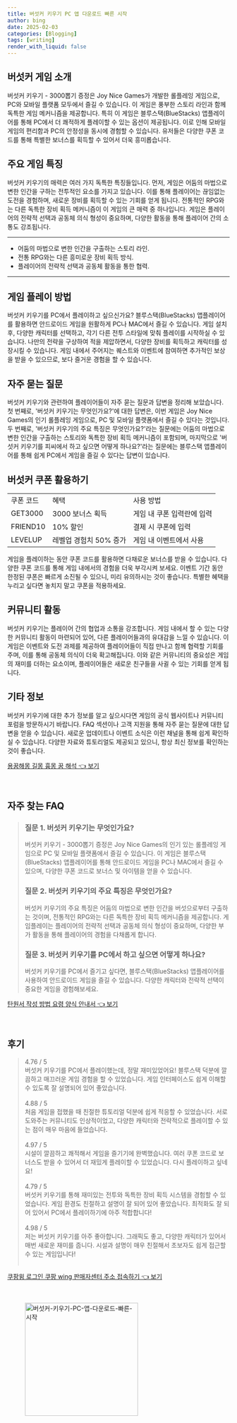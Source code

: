 ```yaml
---
title: 버섯커 키우기 PC 앱 다운로드 빠른 시작
author: bing
date: 2025-02-03
categories: [Blogging]
tags: [writing]
render_with_liquid: false
---
```



<h2 id='버섯커_게임_소개'>버섯커 게임 소개</h2>

<p>버섯커 키우기 - 3000뽑기 증정은 Joy Nice Games가 개발한 롤플레잉 게임으로, PC와 모바일 플랫폼 모두에서 즐길 수 있습니다. 이 게임은 풍부한 스토리 라인과 함께 독특한 게임 메커니즘을 제공합니다. 특히 이 게임은 블루스택(BlueStacks) 앱플레이어를 통해 PC에서 더 쾌적하게 플레이할 수 있는 옵션이 제공됩니다. 이로 인해 모바일 게임의 편리함과 PC의 안정성을 동시에 경험할 수 있습니다. 유저들은 다양한 쿠폰 코드를 통해 특별한 보너스를 획득할 수 있어서 더욱 흥미롭습니다.</p>

<h2 id='주요_게임_특징'>주요 게임 특징</h2>

<p>버섯커 키우기의 매력은 여러 가지 독특한 특징들입니다. 먼저, 게임은 어둠의 마법으로 변한 인간을 구하는 전투적인 요소를 가지고 있습니다. 이를 통해 플레이어는 끊임없는 도전을 경험하며, 새로운 장비를 획득할 수 있는 기회를 얻게 됩니다. 전통적인 RPG와는 다른 독특한 장비 획득 메커니즘이 이 게임의 큰 매력 중 하나입니다. 게임은 플레이어의 전략적 선택과 공동체 의식 형성이 중요하며, 다양한 활동을 통해 플레이어 간의 소통도 강조됩니다.</p>

<hr />

<ul>
    <li>어둠의 마법으로 변한 인간을 구출하는 스토리 라인.</li>
    <li>전통 RPG와는 다른 흥미로운 장비 획득 방식.</li>
    <li>플레이어의 전략적 선택과 공동체 활동을 통한 협력.</li>
</ul>

<hr />

<h2 id='게임_플레이_방법'>게임 플레이 방법</h2>

<p>버섯커 키우기를 PC에서 플레이하고 싶으신가요? 블루스택(BlueStacks) 앱플레이어를 활용하면 안드로이드 게임을 원활하게 PC나 MAC에서 즐길 수 있습니다. 게임 설치 후, 다양한 캐릭터를 선택하고, 각기 다른 전투 스타일에 맞춰 플레이를 시작하실 수 있습니다. 나만의 전략을 구상하여 적을 제압하면서, 다양한 장비를 획득하고 캐릭터를 성장시킬 수 있습니다. 게임 내에서 주어지는 퀘스트와 이벤트에 참여하면 추가적인 보상을 받을 수 있으므로, 보다 즐거운 경험을 할 수 있습니다.</p>

<h2 id='자주_묻는_질문'>자주 묻는 질문</h2>

<p>버섯커 키우기와 관련하여 플레이어들이 자주 묻는 질문과 답변을 정리해 보았습니다. 첫 번째로, '버섯커 키우기는 무엇인가요?'에 대한 답변은, 이번 게임은 Joy Nice Games의 인기 롤플레잉 게임으로, PC 및 모바일 플랫폼에서 즐길 수 있다는 것입니다. 두 번째로, '버섯커 키우기의 주요 특징은 무엇인가요?'라는 질문에는 어둠의 마법으로 변한 인간을 구출하는 스토리와 독특한 장비 획득 메커니즘이 포함되며, 마지막으로 '버섯커 키우기를 피씨에서 하고 싶으면 어떻게 하나요?'라는 질문에는 블루스택 앱플레이어를 통해 쉽게 PC에서 게임을 즐길 수 있다는 답변이 있습니다.</p>

<h2 id='버섯커_쿠폰_활용하기'>버섯커 쿠폰 활용하기</h2>

<table>
    <tr>
        <td>쿠폰 코드</td>
        <td>혜택</td>
        <td>사용 방법</td>
    </tr>
    <tr>
        <td>GET3000</td>
        <td>3000 보너스 획득</td>
        <td>게임 내 쿠폰 입력란에 입력</td>
    </tr>
    <tr>
        <td>FRIEND10</td>
        <td>10% 할인</td>
        <td>결제 시 쿠폰에 입력</td>
    </tr>
    <tr>
        <td>LEVELUP</td>
        <td>레벨업 경험치 50% 증가</td>
        <td>게임 내 이벤트에서 사용</td>
    </tr>
</table>

<p>게임을 플레이하는 동안 쿠폰 코드를 활용하면 다채로운 보너스를 받을 수 있습니다. 다양한 쿠폰 코드를 통해 게임 내에서의 경험을 더욱 부각시켜 보세요. 이벤트 기간 동안 한정된 쿠폰은 빠르게 소진될 수 있으니, 미리 유의하시는 것이 좋습니다. 특별한 혜택을 누리고 싶다면 놓치지 말고 쿠폰을 적용하세요.</p>

<h2 id='커뮤니티_활동'>커뮤니티 활동</h2>

<p>버섯커 키우기는 플레이어 간의 협업과 소통을 강조합니다. 게임 내에서 할 수 있는 다양한 커뮤니티 활동이 마련되어 있어, 다른 플레이어들과의 유대감을 느낄 수 있습니다. 이 게임은 이벤트와 도전 과제를 제공하여 플레이어들이 직접 만나고 함께 협력할 기회를 주며, 이를 통해 공동체 의식이 더욱 확고해집니다. 이와 같은 커뮤니티의 중요성은 게임의 재미를 더하는 요소이며, 플레이어들은 새로운 친구들을 사귈 수 있는 기회를 얻게 됩니다.</p>

<h2 id='기타_정보'>기타 정보</h2>

<p>버섯커 키우기에 대한 추가 정보를 알고 싶으시다면 게임의 공식 웹사이트나 커뮤니티 포럼을 방문하시기 바랍니다. FAQ 섹션이나 고객 지원을 통해 자주 묻는 질문에 대한 답변을 얻을 수 있습니다. 새로운 업데이트나 이벤트 소식은 이런 채널을 통해 쉽게 확인하실 수 있습니다. 다양한 자료와 튜토리얼도 제공되고 있으니, 항상 최신 정보를 확인하는 것이 좋습니다.</p>


<p><a class="click-button" title="용꿈해몽 길몽 흉몽 꿈 해석" href="https://24nara.github.io/posts/%EC%9A%A9%EA%BF%88%ED%95%B4%EB%AA%BD-%EA%B8%B8%EB%AA%BD-%ED%9D%89%EB%AA%BD-%EA%BF%88-%ED%95%B4%EC%84%9D/" rel="dofollow">용꿈해몽 길몽 흉몽 꿈 해석 👈 보기</a></p><br>
<h2 id='자주_찾는_FAQ'>자주 찾는 FAQ</h2>
<div itemscope="" itemtype="https://schema.org/FAQPage"> 
<blockquote> 
<div itemscope="" itemprop="mainEntity" itemtype="https://schema.org/Question"> 
<h3 itemprop="name">질문 1. 버섯커 키우기는 무엇인가요?</h3> 
<div itemscope="" itemprop="acceptedAnswer" itemtype="https://schema.org/Answer"> 
<span itemprop="text"> 
<p>버섯커 키우기 - 3000뽑기 증정은 Joy Nice Games의 인기 있는 롤플레잉 게임으로 PC 및 모바일 플랫폼에서 즐길 수 있습니다. 이 게임은 블루스택(BlueStacks) 앱플레이어를 통해 안드로이드 게임을 PC나 MAC에서 즐길 수 있으며, 다양한 쿠폰 코드로 보너스 및 아이템을 얻을 수 있습니다.</p> 
</span> 
</div> 
</div> 

<div itemscope="" itemprop="mainEntity" itemtype="https://schema.org/Question"> 
<h3 itemprop="name">질문 2. 버섯커 키우기의 주요 특징은 무엇인가요?</h3> 
<div itemscope="" itemprop="acceptedAnswer" itemtype="https://schema.org/Answer"> 
<span itemprop="text"> 
<p>버섯커 키우기의 주요 특징은 어둠의 마법으로 변한 인간을 버섯으로부터 구출하는 것이며, 전통적인 RPG와는 다른 독특한 장비 획득 메커니즘을 제공합니다. 게임플레이는 플레이어의 전략적 선택과 공동체 의식 형성이 중요하며, 다양한 부가 활동을 통해 플레이어의 경험을 다채롭게 합니다.</p> 
</span> 
</div> 
</div> 

<div itemscope="" itemprop="mainEntity" itemtype="https://schema.org/Question"> 
<h3 itemprop="name">질문 3. 버섯커 키우기를 PC에서 하고 싶으면 어떻게 하나요?</h3> 
<div itemscope="" itemprop="acceptedAnswer" itemtype="https://schema.org/Answer"> 
<span itemprop="text"> 
<p>버섯커 키우기를 PC에서 즐기고 싶다면, 블루스택(BlueStacks) 앱플레이어를 사용하여 안드로이드 게임을 즐길 수 있습니다. 다양한 캐릭터와 전략적 선택이 중요한 게임을 경험해보세요.</p> 
</span> 
</div> 
</div> 
</blockquote> 
</div>
<p><a class="click-button" title="탄원서 작성 방법 요령 양식 안내서" href="https://24nara.github.io/posts/%ED%83%84%EC%9B%90%EC%84%9C-%EC%9E%91%EC%84%B1-%EB%B0%A9%EB%B2%95-%EC%9A%94%EB%A0%B9-%EC%96%91%EC%8B%9D-%EC%95%88%EB%82%B4%EC%84%9C/" rel="dofollow">탄원서 작성 방법 요령 양식 안내서 👈 보기</a></p><br>
<h2 id='후기'>후기</h2>
<div itemscope itemtype="https://schema.org/Product">
  <blockquote>
  <div itemprop="review" itemscope itemtype="https://schema.org/Review">
      <div itemprop="reviewRating" itemscope itemtype="https://schema.org/Rating"> <span itemprop="ratingValue">4.76</span> / <span itemprop="bestRating">5</span> </div>
      <span itemprop="reviewBody">버섯커 키우기를 PC에서 플레이했는데, 정말 재미있었어요! 블루스택 덕분에 깔끔하고 매끄러운 게임 경험을 할 수 있었습니다. 게임 인터페이스도 쉽게 이해할 수 있도록 잘 설명되어 있어 좋았습니다.</span>
  </div>
  <br>
  <div itemprop="review" itemscope itemtype="https://schema.org/Review">
      <div itemprop="reviewRating" itemscope itemtype="https://schema.org/Rating"> <span itemprop="ratingValue">4.88</span> / <span itemprop="bestRating">5</span> </div>
      <span itemprop="reviewBody">처음 게임을 접했을 때 친절한 튜토리얼 덕분에 쉽게 적응할 수 있었습니다. 서로 도와주는 커뮤니티도 인상적이었고, 다양한 캐릭터와 전략적으로 플레이할 수 있는 점이 매우 마음에 들었습니다.</span>
  </div>
  <br>
  <div itemprop="review" itemscope itemtype="https://schema.org/Review">
      <div itemprop="reviewRating" itemscope itemtype="https://schema.org/Rating"> <span itemprop="ratingValue">4.97</span> / <span itemprop="bestRating">5</span> </div>
      <span itemprop="reviewBody">시설이 깔끔하고 쾌적해서 게임을 즐기기에 완벽했습니다. 여러 쿠폰 코드로 보너스도 받을 수 있어서 더 재밌게 플레이할 수 있었습니다. 다시 플레이하고 싶네요!</span>
  </div>
  <br>
  <div itemprop="review" itemscope itemtype="https://schema.org/Review">
      <div itemprop="reviewRating" itemscope itemtype="https://schema.org/Rating"> <span itemprop="ratingValue">4.79</span> / <span itemprop="bestRating">5</span> </div>
      <span itemprop="reviewBody">버섯커 키우기를 통해 재미있는 전투와 독특한 장비 획득 시스템을 경험할 수 있었습니다. 게임 환경도 친절하고 설명이 잘 되어 있어 좋았습니다. 최적화도 잘 되어 있어서 PC에서 플레이하기에 아주 적합합니다!</span>
  </div>
  <br>
  <div itemprop="review" itemscope itemtype="https://schema.org/Review">
      <div itemprop="reviewRating" itemscope itemtype="https://schema.org/Rating"> <span itemprop="ratingValue">4.98</span> / <span itemprop="bestRating">5</span> </div>
      <span itemprop="reviewBody">저는 버섯커 키우기를 아주 좋아합니다. 그래픽도 좋고, 다양한 캐릭터가 있어서 매번 새로운 재미를 줍니다. 시설과 설명이 매우 친절해서 초보자도 쉽게 접근할 수 있는 게임입니다!</span>
  </div>
  <br>
  </blockquote>
</div>
<p><a class="click-button" title="쿠팡윙 로그인 쿠팡 wing 판매자센터 주소 접속하기" href="https://24nara.github.io/posts/%EC%BF%A0%ED%8C%A1%EC%9C%99-%EB%A1%9C%EA%B7%B8%EC%9D%B8-%EC%BF%A0%ED%8C%A1-wing-%ED%8C%90%EB%A7%A4%EC%9E%90%EC%84%BC%ED%84%B0-%EC%A3%BC%EC%86%8C-%EC%A0%91%EC%86%8D%ED%95%98%EA%B8%B0/" rel="dofollow">쿠팡윙 로그인 쿠팡 wing 판매자센터 주소 접속하기 👈 보기</a></p><br>
<figure class="image"><img src="https://24nara.github.io/assets/img/thumbnail/버섯커-키우기-PC-앱-다운로드-빠른-시작.webp" alt="버섯커-키우기-PC-앱-다운로드-빠른-시작" width="256" height="256"></figure>